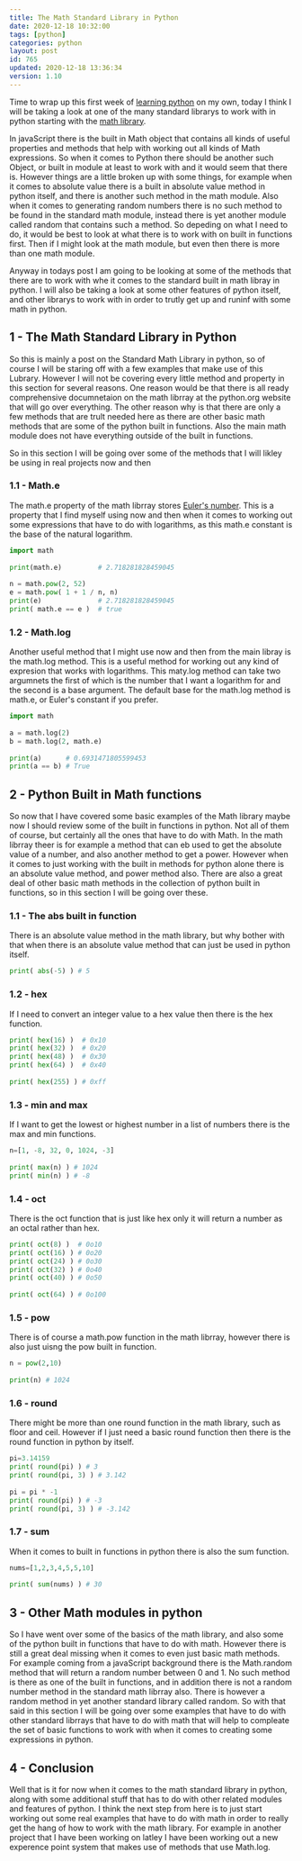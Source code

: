 ```yaml
---
title: The Math Standard Library in Python 
date: 2020-12-18 10:32:00
tags: [python]
categories: python
layout: post
id: 765
updated: 2020-12-18 13:36:34
version: 1.10
---
```


Time to wrap up this first week of [learning python](https://docs.python.org/3/tutorial/) on my own, today I think I will be taking a look at one of the many standard librarys to work with in python starting with the [math library](https://docs.python.org/3.7/library/math.html).

In javaScript there is the built in Math object that contains all kinds of useful properties and methods that help with working out all kinds of Math expressions. So when it comes to Python there should be another such Object, or built in module at least to work with and it would seem that there is. However things are a little broken up with some things, for example when it comes to absolute value there is a built in absolute value method in python itself, and there is another such method in the math module. Also when it comes to generating random numbers there is no such method to be found in the standard math module, instead there is yet another module called random that contains such a method. So depeding on what I need to do, it would be best to look at what there is to work with on built in functions first. Then if I might look at the math module, but even then there is more than one math module.

Anyway in todays post I am going to be looking at some of the methods that there are to work with whe it comes to the standard built in math libray in python. I will also be taking a look at some other features of python itself, and other librarys to work with in order to trutly get up and runinf with some math in python.

<!-- more -->

## 1 - The Math Standard Library in Python

So this is mainly a post on the Standard Math Library in python, so of course I will be staring off with a few examples that make use of this Lubrary. However I will not be covering every little method and property in this section for several reasons. One reason would be that there is all ready comprehensive documnetaion on the math librray at the python.org website that will go over everything. The other reason why is that there are only a few methods that are trult needed here as there are other basic math methods that are some of the python built in functions. Also the main math module does not have everything outside of the built in functions.

So in this section I will be going over some of the methods that I will likley be using in real projects now and then

### 1.1 - Math.e

The math.e property of the math librray stores [Euler's number](https://en.wikipedia.org/wiki/E_%28mathematical_constant%29). This is a property that I find myself using now and then when it comes to working out some expressions that have to do with logarithms, as this math.e constant is the base of the natural logarithm.

```python
import math
 
print(math.e)         # 2.718281828459045
 
n = math.pow(2, 52)
e = math.pow( 1 + 1 / n, n)
print(e)              # 2.718281828459045
print( math.e == e )  # true
```

### 1.2 - Math.log

Another useful method that I might use now and then from the main libray is the math.log method. This is a useful method for working out any kind of expresion that works with logarithms. This maty.log method can take two argumnets the first of which is the number that I want a logarithm for and the second is a base argument. The default base for the math.log method is math.e, or Euler's constant if you prefer.

```python
import math
 
a = math.log(2)
b = math.log(2, math.e)
 
print(a)      # 0.6931471805599453
print(a == b) # True
```

## 2 - Python Built in Math functions

So now that I have covered some basic examples of the Math library maybe now I should review some of the built in functions in python. Not all of them of course, but certainly all the ones that have to do with Math. In the math librray theer is for example a method that can eb used to get the absolute value of a number, and also another method to get a power. However when it comes to just working with the built in methods for python alone there is an absolute value method, and power method also. There are also a great deal of other basic math methods in the collection of python built in functions, so in this section I will be going over these.

### 1.1 - The abs built in function

There is an absolute value method in the math library, but why bother with that when there is an absolute value method that can just be used in python itself.

```python
print( abs(-5) ) # 5
```

### 1.2 - hex

If I need to convert an integer value to a hex value then there is the hex function.

```python
print( hex(16) )  # 0x10
print( hex(32) )  # 0x20
print( hex(48) )  # 0x30
print( hex(64) )  # 0x40
 
print( hex(255) ) # 0xff
```

### 1.3 - min and max

If I want to get the lowest or highest number in a list of numbers there is the max and min functions.

```python
n=[1, -8, 32, 0, 1024, -3]
 
print( max(n) ) # 1024
print( min(n) ) # -8
```

### 1.4 - oct

There is the oct function that is just like hex only it will return a number as an octal rather than hex.

```python
print( oct(8) )  # 0o10
print( oct(16) ) # 0o20
print( oct(24) ) # 0o30
print( oct(32) ) # 0o40
print( oct(40) ) # 0o50
 
print( oct(64) ) # 0o100
```

### 1.5 - pow

There is of course a math.pow function in the math librray, however there is also just uisng the pow built in function.

```python
n = pow(2,10)
 
print(n) # 1024
```

### 1.6 - round

There might be more than one round function in the math library, such as floor and ceil. However if I just need a basic round function then there is the round function in python by itself.

```python
pi=3.14159
print( round(pi) ) # 3
print( round(pi, 3) ) # 3.142
 
pi = pi * -1
print( round(pi) ) # -3
print( round(pi, 3) ) # -3.142
```

### 1.7 - sum

When it comes to built in functions in python there is also the sum function.

```python
nums=[1,2,3,4,5,5,10]
 
print( sum(nums) ) # 30
```


## 3 - Other Math modules in python

So I have went over some of the basics of the math library, and also some of the python built in functions that have to do with math. However there is still a great deal missing when it comes to even just basic math methods. For example coming from a javaScript background there is the Math.random method that will return a random number between 0 and 1. No such method is there as one of the built in functions, and in addition there is not a random number method in the standard math librray also. There is however a random method in yet another standard library called random. So with that said in this section I will be going over some examples that have to do with other standard librrays that have to do with math that will help to compleate the set of basic functions to work with when it comes to creating some expressions in python.


## 4 - Conclusion

Well that is it for now when it comes to the math standard library in python, along with some additional stuff that has to do with other related modules and features of python. I think the next step from here is to just start working out some real examples that have to do with math in order to really get the hang of how to work with the math library. For example in another project that I have been working on latley I have been working out a new experence point system that makes use of methods that use Math.log.
